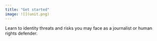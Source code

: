 ```yaml
---
title: "Get started"
image: ![](unit.png)
---
```

Learn to identity threats and risks you may face as a journalist or human rights defender.
